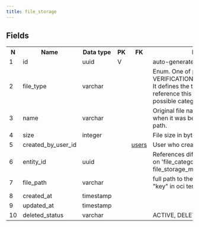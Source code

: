 ```yaml
---
title: file_storage 
---
```


## Fields

<table style="width: 100%">
    <colgroup>
       <col span="1" style="width: 3%;"/>
       <col span="1" style="width: 12%;"/>
       <col span="1" style="width: 10%;"/>
       <col span="1" style="width: 3%;"/>
       <col span="1" style="width: 12%;"/>
       <col span="1" style="width: 60%;"/>
    </colgroup>
  <tr>
    <th>N</th>
    <th>Name</th>
    <th>Data type</th>
    <th>PK</th>
    <th>FK</th>
    <th>Description</th>
  </tr>
<tr><td>1</td><td>id</td><td>uuid</td><td>V</td><td></td><td>auto-generated</td></tr>
<tr><td>2</td><td>file_type</td><td>varchar</td><td></td><td></td><td>Enum. One of predefined file types. e.g. VERIFICATION_REQUEST_CERTIFICATE. It defines the table and field that reference this file. TODO: define all possible category codes.</td></tr>
<tr><td>3</td><td>name</td><td>varchar</td><td></td><td></td><td>Original file name - the name of the file when it was being uploaded. Without path.</td></tr>
<tr><td>4</td><td>size</td><td>integer</td><td></td><td></td><td>File size in bytes</td></tr>
<tr><td>5</td><td>created_by_user_id</td><td></td><td></td><td><a href="users-uni.md">users</a></td><td>User who created the file</td></tr>
<tr><td>6</td><td>entity_id</td><td>uuid</td><td></td><td></td><td>References different tables depending on 'file_category_code' field. See file_storage_mappings for details.</td></tr>
<tr><td>7</td><td>file_path</td><td>varchar</td><td></td><td></td><td>full path to the file on oci bucket  (a.k.a "key" in oci terms)</td></tr>
<tr><td>8</td><td>created_at</td><td>timestamp</td><td></td><td></td><td></td></tr>
<tr><td>9</td><td>updated_at</td><td>timestamp</td><td></td><td></td><td></td></tr>
<tr><td>10</td><td>deleted_status</td><td>varchar</td><td></td><td></td><td>ACTIVE, DELETED</td></tr>

</table>